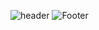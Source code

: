 ![header](https://capsule-render.vercel.app/api?type=모양&color=auto&height=높이&section=header&text=텍스트&fontSize=폰트크기)
![Footer](https://capsule-render.vercel.app/api?type=waving&color=auto&height=200&section=footer)
